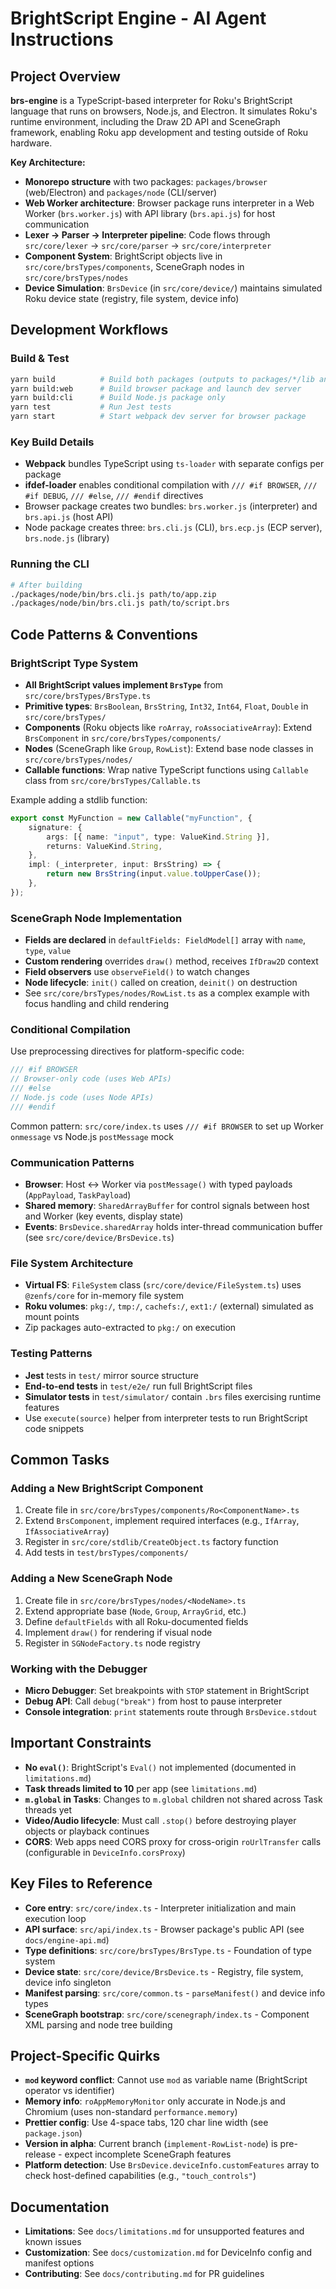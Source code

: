 # BrightScript Engine - AI Agent Instructions

## Project Overview

**brs-engine** is a TypeScript-based interpreter for Roku's BrightScript language that runs on browsers, Node.js, and Electron. It simulates Roku's runtime environment, including the Draw 2D API and SceneGraph framework, enabling Roku app development and testing outside of Roku hardware.

**Key Architecture:**
- **Monorepo structure** with two packages: `packages/browser` (web/Electron) and `packages/node` (CLI/server)
- **Web Worker architecture**: Browser package runs interpreter in a Web Worker (`brs.worker.js`) with API library (`brs.api.js`) for host communication
- **Lexer → Parser → Interpreter pipeline**: Code flows through `src/core/lexer` → `src/core/parser` → `src/core/interpreter`
- **Component System**: BrightScript objects live in `src/core/brsTypes/components`, SceneGraph nodes in `src/core/brsTypes/nodes`
- **Device Simulation**: `BrsDevice` (in `src/core/device/`) maintains simulated Roku device state (registry, file system, device info)

## Development Workflows

### Build & Test
```bash
yarn build          # Build both packages (outputs to packages/*/lib and packages/*/bin)
yarn build:web      # Build browser package and launch dev server
yarn build:cli      # Build Node.js package only
yarn test           # Run Jest tests
yarn start          # Start webpack dev server for browser package
```

### Key Build Details
- **Webpack** bundles TypeScript using `ts-loader` with separate configs per package
- **ifdef-loader** enables conditional compilation with `/// #if BROWSER`, `/// #if DEBUG`, `/// #else`, `/// #endif` directives
- Browser package creates two bundles: `brs.worker.js` (interpreter) and `brs.api.js` (host API)
- Node package creates three: `brs.cli.js` (CLI), `brs.ecp.js` (ECP server), `brs.node.js` (library)

### Running the CLI
```bash
# After building
./packages/node/bin/brs.cli.js path/to/app.zip
./packages/node/bin/brs.cli.js path/to/script.brs
```

## Code Patterns & Conventions

### BrightScript Type System
- **All BrightScript values implement `BrsType`** from `src/core/brsTypes/BrsType.ts`
- **Primitive types**: `BrsBoolean`, `BrsString`, `Int32`, `Int64`, `Float`, `Double` in `src/core/brsTypes/`
- **Components** (Roku objects like `roArray`, `roAssociativeArray`): Extend `BrsComponent` in `src/core/brsTypes/components/`
- **Nodes** (SceneGraph like `Group`, `RowList`): Extend base node classes in `src/core/brsTypes/nodes/`
- **Callable functions**: Wrap native TypeScript functions using `Callable` class from `src/core/brsTypes/Callable.ts`

Example adding a stdlib function:
```typescript
export const MyFunction = new Callable("myFunction", {
    signature: {
        args: [{ name: "input", type: ValueKind.String }],
        returns: ValueKind.String,
    },
    impl: (_interpreter, input: BrsString) => {
        return new BrsString(input.value.toUpperCase());
    },
});
```

### SceneGraph Node Implementation
- **Fields are declared** in `defaultFields: FieldModel[]` array with `name`, `type`, `value`
- **Custom rendering** overrides `draw()` method, receives `IfDraw2D` context
- **Field observers** use `observeField()` to watch changes
- **Node lifecycle**: `init()` called on creation, `deinit()` on destruction
- See `src/core/brsTypes/nodes/RowList.ts` as a complex example with focus handling and child rendering

### Conditional Compilation
Use preprocessing directives for platform-specific code:
```typescript
/// #if BROWSER
// Browser-only code (uses Web APIs)
/// #else
// Node.js code (uses Node APIs)
/// #endif
```

Common pattern: `src/core/index.ts` uses `/// #if BROWSER` to set up Worker `onmessage` vs Node.js `postMessage` mock

### Communication Patterns
- **Browser**: Host ↔ Worker via `postMessage()` with typed payloads (`AppPayload`, `TaskPayload`)
- **Shared memory**: `SharedArrayBuffer` for control signals between host and Worker (key events, display state)
- **Events**: `BrsDevice.sharedArray` holds inter-thread communication buffer (see `src/core/device/BrsDevice.ts`)

### File System Architecture
- **Virtual FS**: `FileSystem` class (`src/core/device/FileSystem.ts`) uses `@zenfs/core` for in-memory file system
- **Roku volumes**: `pkg:/`, `tmp:/`, `cachefs:/`, `ext1:/` (external) simulated as mount points
- Zip packages auto-extracted to `pkg:/` on execution

### Testing Patterns
- **Jest** tests in `test/` mirror source structure
- **End-to-end tests** in `test/e2e/` run full BrightScript files
- **Simulator tests** in `test/simulator/` contain `.brs` files exercising runtime features
- Use `execute(source)` helper from interpreter tests to run BrightScript code snippets

## Common Tasks

### Adding a New BrightScript Component
1. Create file in `src/core/brsTypes/components/Ro<ComponentName>.ts`
2. Extend `BrsComponent`, implement required interfaces (e.g., `IfArray`, `IfAssociativeArray`)
3. Register in `src/core/stdlib/CreateObject.ts` factory function
4. Add tests in `test/brsTypes/components/`

### Adding a New SceneGraph Node
1. Create file in `src/core/brsTypes/nodes/<NodeName>.ts`
2. Extend appropriate base (`Node`, `Group`, `ArrayGrid`, etc.)
3. Define `defaultFields` with all Roku-documented fields
4. Implement `draw()` for rendering if visual node
5. Register in `SGNodeFactory.ts` node registry

### Working with the Debugger
- **Micro Debugger**: Set breakpoints with `STOP` statement in BrightScript
- **Debug API**: Call `debug("break")` from host to pause interpreter
- **Console integration**: `print` statements route through `BrsDevice.stdout`

## Important Constraints

- **No `eval()`**: BrightScript's `Eval()` not implemented (documented in `limitations.md`)
- **Task threads limited to 10** per app (see `limitations.md`)
- **`m.global` in Tasks**: Changes to `m.global` children not shared across Task threads yet
- **Video/Audio lifecycle**: Must call `.stop()` before destroying player objects or playback continues
- **CORS**: Web apps need CORS proxy for cross-origin `roUrlTransfer` calls (configurable in `DeviceInfo.corsProxy`)

## Key Files to Reference

- **Core entry**: `src/core/index.ts` - Interpreter initialization and main execution loop
- **API surface**: `src/api/index.ts` - Browser package's public API (see `docs/engine-api.md`)
- **Type definitions**: `src/core/brsTypes/BrsType.ts` - Foundation of type system
- **Device state**: `src/core/device/BrsDevice.ts` - Registry, file system, device info singleton
- **Manifest parsing**: `src/core/common.ts` - `parseManifest()` and device info types
- **SceneGraph bootstrap**: `src/core/scenegraph/index.ts` - Component XML parsing and node tree building

## Project-Specific Quirks

- **`mod` keyword conflict**: Cannot use `mod` as variable name (BrightScript operator vs identifier)
- **Memory info**: `roAppMemoryMonitor` only accurate in Node.js and Chromium (uses non-standard `performance.memory`)
- **Prettier config**: Use 4-space tabs, 120 char line width (see `package.json`)
- **Version in alpha**: Current branch (`implement-RowList-node`) is pre-release - expect incomplete SceneGraph features
- **Platform detection**: Use `BrsDevice.deviceInfo.customFeatures` array to check host-defined capabilities (e.g., `"touch_controls"`)

## Documentation

- **Limitations**: See `docs/limitations.md` for unsupported features and known issues
- **Customization**: See `docs/customization.md` for DeviceInfo config and manifest options
- **Contributing**: See `docs/contributing.md` for PR guidelines
